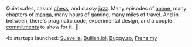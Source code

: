 Quiet cafes, casual [chess](https://chess.com/member/lefroste), and classy [jazz](https://last.fm/user/lefrst). Many episodes of [anime](https://anilist.co/user/lefrost), many chapters of [manga](https://anilist.co/user/lefrost/mangalist), many hours of gaming, many miles of travel. And in between, there's pragmatic code, experimental design, and a couple [commitments](https://lef.la) to show for it. 🥂

4x startups launched: [Suave.la](https://suave.la), [Bullish.lol](https://bullish.lol), [Buggy.so](https://buggy.so), [Frens.my](https://frens.my)
